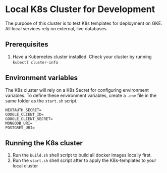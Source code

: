 # Local K8s Cluster for Development

The purpose of this cluster is to test K8s templates for deployment on GKE. All local services rely on external, live databases.

## Prerequisites

1. Have a Kubernetes cluster installed. Check your cluster by running `kubectl cluster-info`

## Environment variables

The K8s cluster will rely on a K8s Secret for configuring environment variables.
To define these environment variables, create a `.env` file in the same folder as the `start.sh` script.

```.env
NEXTAUTH_SECRET=
GOOGLE_CLIENT_ID=
GOOGLE_CLIENT_SECRET=
MONGODB_URI=
POSTGRES_URI=
```

## Running the K8s cluster

1. Run the `build.sh` shell script to build all docker images locally first.
2. Run the `start.sh` shell script after to apply the K8s-templates to your local cluster
